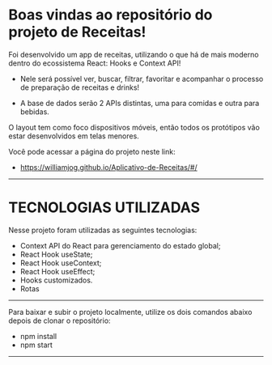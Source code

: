 # Boas vindas ao repositório do projeto de Receitas!

Foi desenvolvido um app de receitas, utilizando o que há de mais moderno dentro do ecossistema React: Hooks e Context API!

* Nele será possível ver, buscar, filtrar, favoritar e acompanhar o processo de preparação de receitas e drinks!

* A base de dados serão 2 APIs distintas, uma para comidas e outra para bebidas.

O layout tem como foco dispositivos móveis, então todos os protótipos vão estar desenvolvidos em telas menores.

Você pode acessar a página do projeto neste link:

 * https://williamjog.github.io/Aplicativo-de-Receitas/#/

---

# TECNOLOGIAS UTILIZADAS

Nesse projeto foram utilizadas as seguintes tecnologias:

  - Context API do React para gerenciamento do estado global;
  - React Hook useState;
  - React Hook useContext;
  - React Hook useEffect;
  - Hooks customizados.
  - Rotas

---

Para baixar e subir o projeto localmente, utilize os dois comandos abaixo depois de clonar o repositório:

  * npm install
  * npm start
  
---
